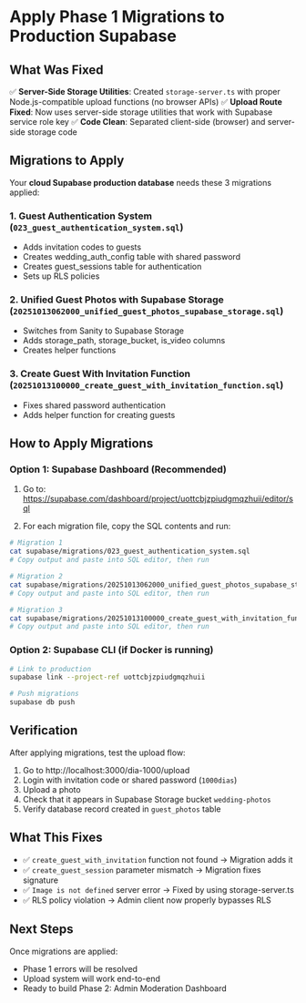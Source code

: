# Apply Phase 1 Migrations to Production Supabase

## What Was Fixed

✅ **Server-Side Storage Utilities**: Created `storage-server.ts` with proper Node.js-compatible upload functions (no browser APIs)
✅ **Upload Route Fixed**: Now uses server-side storage utilities that work with Supabase service role key
✅ **Code Clean**: Separated client-side (browser) and server-side storage code

## Migrations to Apply

Your **cloud Supabase production database** needs these 3 migrations applied:

### 1. Guest Authentication System (`023_guest_authentication_system.sql`)
- Adds invitation codes to guests
- Creates wedding_auth_config table with shared password
- Creates guest_sessions table for authentication
- Sets up RLS policies

### 2. Unified Guest Photos with Supabase Storage (`20251013062000_unified_guest_photos_supabase_storage.sql`)
- Switches from Sanity to Supabase Storage
- Adds storage_path, storage_bucket, is_video columns
- Creates helper functions

### 3. Create Guest With Invitation Function (`20251013100000_create_guest_with_invitation_function.sql`)
- Fixes shared password authentication
- Adds helper function for creating guests

## How to Apply Migrations

### Option 1: Supabase Dashboard (Recommended)

1. Go to: https://supabase.com/dashboard/project/uottcbjzpiudgmqzhuii/editor/sql

2. For each migration file, copy the SQL contents and run:

```bash
# Migration 1
cat supabase/migrations/023_guest_authentication_system.sql
# Copy output and paste into SQL editor, then run

# Migration 2
cat supabase/migrations/20251013062000_unified_guest_photos_supabase_storage.sql
# Copy output and paste into SQL editor, then run

# Migration 3
cat supabase/migrations/20251013100000_create_guest_with_invitation_function.sql
# Copy output and paste into SQL editor, then run
```

### Option 2: Supabase CLI (if Docker is running)

```bash
# Link to production
supabase link --project-ref uottcbjzpiudgmqzhuii

# Push migrations
supabase db push
```

## Verification

After applying migrations, test the upload flow:

1. Go to http://localhost:3000/dia-1000/upload
2. Login with invitation code or shared password (`1000dias`)
3. Upload a photo
4. Check that it appears in Supabase Storage bucket `wedding-photos`
5. Verify database record created in `guest_photos` table

## What This Fixes

- ✅ `create_guest_with_invitation` function not found → Migration adds it
- ✅ `create_guest_session` parameter mismatch → Migration fixes signature
- ✅ `Image is not defined` server error → Fixed by using storage-server.ts
- ✅ RLS policy violation → Admin client now properly bypasses RLS

## Next Steps

Once migrations are applied:
- Phase 1 errors will be resolved
- Upload system will work end-to-end
- Ready to build Phase 2: Admin Moderation Dashboard
